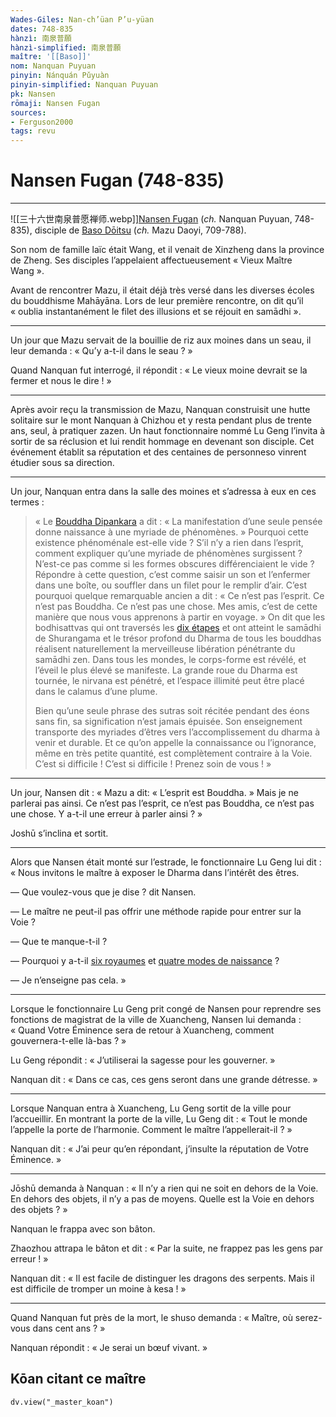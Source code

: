 ```yaml
---
Wades-Giles: Nan-ch’üan P’u-yüan
dates: 748-835
hànzì: 南泉普願
hànzì-simplified: 南泉普願
maître: '[[Baso]]'
nom: Nanquan Puyuan
pinyin: Nánquán Pǔyuàn
pinyin-simplified: Nanquan Puyuan
pk: Nansen
rōmaji: Nansen Fugan
sources:
- Ferguson2000
tags: revu
---
```


# Nansen Fugan (748-835)

---

![[三十六世南泉普愿禅师.webp]][Nansen Fugan](app://obsidian.md/Nansen) (*ch.* Nanquan Puyuan, 748-835), disciple de [Baso Dōitsu](app://obsidian.md/Baso) (*ch.* Mazu Daoyi, 709-788).

Son nom de famille laïc était Wang, et il venait de Xinzheng dans la province de Zheng. Ses disciples l’appelaient affectueusement « Vieux Maître Wang ».

Avant de rencontrer Mazu, il était déjà très versé dans les diverses écoles du bouddhisme Mahāyāna. Lors de leur première rencontre, on dit qu’il « oublia instantanément le filet des illusions et se réjouit en samādhi ».

---

Un jour que Mazu servait de la bouillie de riz aux moines dans un seau, il leur demanda : « Qu’y a-t-il dans le seau ? »

Quand Nanquan fut interrogé, il répondit : « Le vieux moine devrait se la fermer et nous le dire ! »

---

Après avoir reçu la transmission de Mazu, Nanquan construisit une hutte solitaire sur le mont Nanquan à Chizhou et y resta pendant plus de trente ans, seul, à pratiquer zazen. Un haut fonctionnaire nommé Lu Geng l’invita à sortir de sa réclusion et lui rendit hommage en devenant son disciple. Cet événement établit sa réputation et des centaines de personneso vinrent étudier sous sa direction.

---

Un jour, Nanquan entra dans la salle des moines et s’adressa à eux en ces termes :

> « Le [Bouddha Dipankara](Dipankara.md) a dit : « La manifestation d’une seule pensée donne naissance à une myriade de phénomènes. » Pourquoi cette existence phénoménale est-elle vide ? S’il n’y a rien dans l’esprit, comment expliquer qu’une myriade de phénomènes surgissent ? N’est-ce pas comme si les formes obscures différenciaient le vide ? Répondre à cette question, c’est comme saisir un son et l’enfermer dans une boîte, ou souffler dans un filet pour le remplir d’air. C’est pourquoi quelque remarquable ancien a dit : « Ce n’est pas l’esprit. Ce n’est pas Bouddha. Ce n’est pas une chose. Mes amis, c’est de cette manière que nous vous apprenons à partir en voyage. » On dit que les bodhisattvas qui ont traversés les [dix étapes](Glossaire/dix-étapes) et ont atteint le samādhi de Shurangama et le trésor profond du Dharma de tous les bouddhas réalisent naturellement la merveilleuse libération pénétrante du samādhi zen. Dans tous les mondes, le corps-forme est révélé, et l’éveil le plus élevé se manifeste. La grande roue du Dharma est tournée, le nirvana est pénétré, et l’espace illimité peut être placé dans le calamus d’une plume.
>
> Bien qu’une seule phrase des sutras soit récitée pendant des éons sans fin, sa signification n’est jamais épuisée. Son enseignement transporte des myriades d’êtres vers l’accomplissement du dharma à venir et durable. Et ce qu’on appelle la connaissance ou l’ignorance, même en très petite quantité, est complètement contraire à la Voie. C’est si difficile ! C’est si difficile ! Prenez soin de vous ! »

---

Un jour, Nansen dit : « Mazu a dit: « L’esprit est Bouddha. » Mais je ne parlerai pas ainsi. Ce n’est pas l’esprit, ce n’est pas Bouddha, ce n’est pas une chose. Y a-t-il une erreur à parler ainsi ? »

Joshū s’inclina et sortit.

---

Alors que Nansen était monté sur l’estrade, le fonctionnaire Lu Geng lui dit : « Nous invitons le maître à exposer le Dharma dans l’intérêt des êtres.

— Que voulez-vous que je dise ? dit Nansen.

— Le maître ne peut-il pas offrir une méthode rapide pour entrer sur la Voie ?

— Que te manque-t-il ?

— Pourquoi y a-t-il [six royaumes](Glossaire/six-royaumes) et [quatre modes de naissance](Glossaire/quatre-modes-de-naissance) ?

— Je n’enseigne pas cela. »

---

Lorsque le fonctionnaire Lu Geng prit congé de Nansen pour reprendre ses fonctions de magistrat de la ville de Xuancheng, Nansen lui demanda : « Quand Votre Éminence sera de retour à Xuancheng, comment gouvernera-t-elle là-bas ? »

Lu Geng répondit : « J’utiliserai la sagesse pour les gouverner. »

Nanquan dit : « Dans ce cas, ces gens seront dans une grande détresse. »

---

Lorsque Nanquan entra à Xuancheng, Lu Geng sortit de la ville pour l’accueillir. En montrant la porte de la ville, Lu Geng dit : « Tout le monde l’appelle la porte de l’harmonie. Comment le maître l’appellerait-il ? »

Nanquan dit : « J’ai peur qu’en répondant, j’insulte la réputation de Votre Éminence. »

---

Jōshū demanda à Nanquan : « Il n’y a rien qui ne soit en dehors de la Voie. En dehors des objets, il n’y a pas de moyens. Quelle est la Voie en dehors des objets ? »

Nanquan le frappa avec son bâton.

Zhaozhou attrapa le bâton et dit : « Par la suite, ne frappez pas les gens par erreur ! »

Nanquan dit : « Il est facile de distinguer les dragons des serpents. Mais il est difficile de tromper un moine à kesa ! »

---

Quand Nanquan fut près de la mort, le shuso demanda : « Maître, où serez-vous dans cent ans ? »

Nanquan répondit : « Je serai un bœuf vivant. »

## Kōan citant ce maître

```dataviewjs
dv.view("_master_koan")
```
